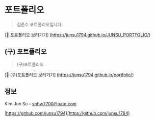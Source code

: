 # 포트폴리오

> 김준수 포트폴리오입니다.

[🔗 포트폴리오 보러가기]
(https://junsu1794.github.io/JUNSU_PORTFOLIO/)



## (구) 포트폴리오

> (구)포트폴리오

[🔗 (구)포트폴리오 보러가기]
(https://junsu1794.github.io/portfolio/)




## 정보

Kim Jun Su – sphw7700@nate.com


[https://github.com/junsu1794](https://github.com/junsu1794)